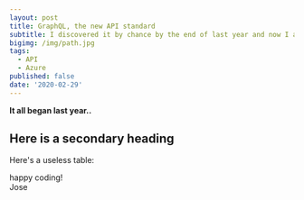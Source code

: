 ```yaml
---
layout: post
title: GraphQL, the new API standard
subtitle: I discovered it by chance by the end of last year and now I am convinced..
bigimg: /img/path.jpg
tags:
  - API
  - Azure
published: false
date: '2020-02-29'
---
```


**It all began last year..**

## Here is a secondary heading

Here's a useless table:


 
happy coding!  
Jose
